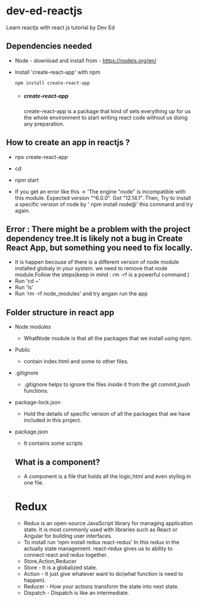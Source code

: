 # dev-ed-reactjs
Learn reactjs with react js tutorial by Dev Ed 

## Dependencies needed
- Node - download and install from - https://nodejs.org/en/
- Install 'create-react-app' with npm
   
  ```
  npm install create-react-app
  ```
  - ##### create-react-app
    
    create-react-app is a package that kind of sets everything up for us the whole environment to start writing react code without us doing any preparation.

## How to create an app in reactjs ?
  - npx create-react-app <YOUR-APPNAME>
  - cd <YOUR-APPNAME>
  - npm start


  - If you get an error like this -> 'The engine "node" is incompatible with this module. Expected version "^6.0.0". Got "12.14.1". Then,
   Try to install a specific version of node by ' npm install node@<version>' this command and try again.

## Error : There might be a problem with the project dependency tree.It is likely not a bug in Create React App, but something you need to fix locally. 
- It is happen becouse of there is a different version of node module installed globaly in your system. we need to remove that node module.Follow the steps(keep in mind :  rm -rf is a powerful command.)
- Run 'cd ~'
- Run 'ls'
- Run 'rm -rf node_modules' and try angain run the app

## Folder structure in react app
- Node modules
  - WhatNode module is that all the packages that we install using npm.

- Public
  - contain index.html and some to other files.

- .gitignore
  - .gitignore helps to ignore the files inside it from the git commit,push functions.

- package-lock.json
  - Hold the details of specific version of all the packages that we have included in this project.

- package.json
  - It contains some scripts

  ## What is a component?
  - A component is a file that holds all the logic,html and even styling in one file.

  # Redux
  - Redux is an open-source JavaScript library for managing application state. It is most commonly used with libraries such as React or Angular for building user interfaces.
  - To install run 'npm install redux react-redux'
      In this redux in the actually state management. react-redux gives us to ability to connect react and redux together. 
  - Store,Action,Reducer
  - Store - It is a globalized state.
  - Action - It just give whatever want to do(what function is need to happen).
  - Reducer - How your actions transform the state into next state.
  - Dispatch - Dispatch is like an intermediate.
